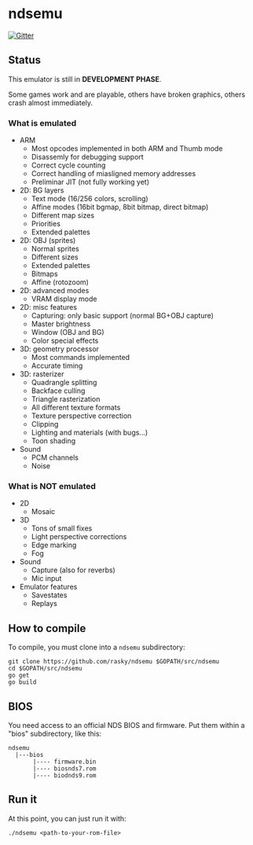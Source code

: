 # ndsemu

[![Gitter](https://badges.gitter.im/Join%20Chat.svg)](https://gitter.im/rasky/ndsemu?utm_source=badge&utm_medium=badge&utm_campaign=pr-badge&utm_content=badge)

## Status

This emulator is still in **DEVELOPMENT PHASE**.

Some games work and are playable, others have broken graphics, others crash
almost immediately.

### What is emulated

 * ARM
   * Most opcodes implemented in both ARM and Thumb mode
   * Disassemly for debugging support
   * Correct cycle counting
   * Correct handling of miasligned memory addresses
   * Preliminar JIT (not fully working yet)
 * 2D: BG layers
   * Text mode (16/256 colors, scrolling)
   * Affine modes (16bit bgmap, 8bit bitmap, direct bitmap)
   * Different map sizes
   * Priorities
   * Extended palettes
 * 2D: OBJ (sprites)
   * Normal sprites
   * Different sizes
   * Extended palettes
   * Bitmaps
   * Affine (rotozoom)
 * 2D: advanced modes
   * VRAM display mode
 * 2D: misc features
   * Capturing: only basic support (normal BG+OBJ capture)
   * Master brightness
   * Window (OBJ and BG)
   * Color special effects
 * 3D: geometry processor
   * Most commands implemented
   * Accurate timing
 * 3D: rasterizer
   * Quadrangle splitting
   * Backface culling
   * Triangle rasterization
   * All different texture formats
   * Texture perspective correction
   * Clipping
   * Lighting and materials (with bugs...)
   * Toon shading
 * Sound
   * PCM channels
   * Noise

### What is NOT emulated

 * 2D
   * Mosaic
 * 3D
   * Tons of small fixes
   * Light perspective corrections
   * Edge marking
   * Fog
 * Sound
   * Capture (also for reverbs) 
   * Mic input
 * Emulator features
   * Savestates
   * Replays
 
## How to compile

To compile, you must clone into a `ndsemu` subdirectory:

    git clone https://github.com/rasky/ndsemu $GOPATH/src/ndsemu
    cd $GOPATH/src/ndsemu
    go get
    go build

## BIOS

You need access to an official NDS BIOS and firmware. Put them within a "bios" subdirectory, like this:

    ndsemu
      |---bios
           |---- firmware.bin
           |---- biosnds7.rom
           |---- biodnds9.rom

## Run it

At this point, you can just run it with:

    ./ndsemu <path-to-your-rom-file>


